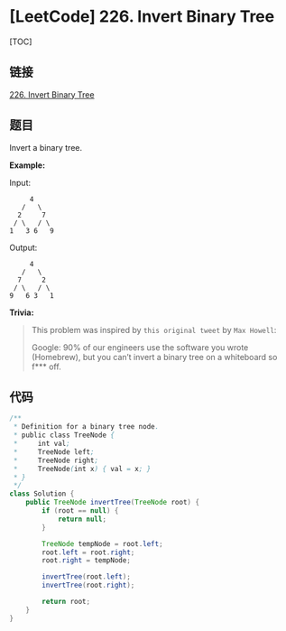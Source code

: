 # [LeetCode] 226. Invert Binary Tree

[TOC]

## 链接

[226. Invert Binary Tree](https://leetcode.com/problems/invert-binary-tree/)

## 题目

Invert a binary tree.

**Example:**

Input:

```text
     4
   /   \
  2     7
 / \   / \
1   3 6   9
```

Output:

```text
     4
   /   \
  7     2
 / \   / \
9   6 3   1
```

**Trivia:**

> This problem was inspired by `this original tweet` by `Max Howell`:
> 
> Google: 90% of our engineers use the software you wrote (Homebrew), but you can’t invert a binary tree on a whiteboard so f*** off.

## 代码

```Java
/**
 * Definition for a binary tree node.
 * public class TreeNode {
 *     int val;
 *     TreeNode left;
 *     TreeNode right;
 *     TreeNode(int x) { val = x; }
 * }
 */
class Solution {
    public TreeNode invertTree(TreeNode root) {
        if (root == null) {
            return null;
        }

        TreeNode tempNode = root.left;
        root.left = root.right;
        root.right = tempNode;

        invertTree(root.left);
        invertTree(root.right);

        return root;
    }
}
```

